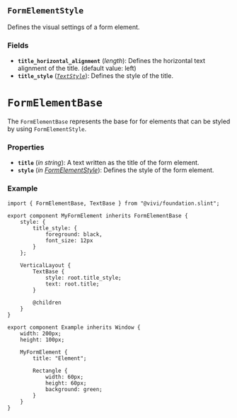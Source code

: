 <!--
SPDX-FileCopyrightText: 2024 vivi developers <vivi-ui@tuta.io>
SPDX-License-Identifier: MIT
-->

## `FormElementStyle`

Defines the visual settings of a form element.

### Fields

- **`title_horizontal_alignment`** (_length_): Defines the horizontal text alignment of the title. (default value: left)
- **`title_style`** (_[`TextStyle`](./text_base.md)_): Defines the style of the title.

# `FormElementBase`

The `FormElementBase` represents the base for for elements that can be styled by using `FormElementStyle`.

### Properties

- **`title`** (_in_ _string_): A text written as the title of the form element.
- **`style`** (_in_ _[FormElementStyle](../foundation/form_element_base.md)_): Defines the style of the form element.

### Example

```slint
import { FormElementBase, TextBase } from "@vivi/foundation.slint";

export component MyFormElement inherits FormElementBase {
    style: {
        title_style: {
            foreground: black,
            font_size: 12px
        }
    };

    VerticalLayout {
        TextBase {
            style: root.title_style;
            text: root.title;
        }

        @children
    }
}

export component Example inherits Window {
    width: 200px;
    height: 100px;

    MyFormElement {
        title: "Element";

        Rectangle {
            width: 60px;
            height: 60px;
            background: green;
        }
    }
}
```
